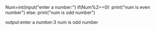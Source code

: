 Num=int(input("enter a number:")
if(Num%2==0):
 print("num is even number")
else:
 print("num is odd number")
 
  output:enter a number:3
         num is odd number
